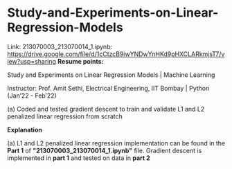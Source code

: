 # Study-and-Experiments-on-Linear-Regression-Models

Link:
213070003_213070014_1.ipynb: https://drive.google.com/file/d/1cCtzcB9jwYNDwYnHKd9pHXCLARkmjsT7/view?usp=sharing
**Resume points:**

Study and Experiments on Linear Regression Models | Machine Learning

Instructor: Prof. Amit Sethi, Electrical Engineering, IIT Bombay | Python (Jan’22 - Feb’22)

(a) Coded and tested gradient descent to train and validate L1 and L2 penalized linear regression from scratch

**Explanation**

(a) L1 and L2 penalized linear regression implementation can be found in the **Part 1** of **"213070003_213070014_1.ipynb"** file. Gradient descent is implemented in
**part 1** and tested on data in **part 2**
